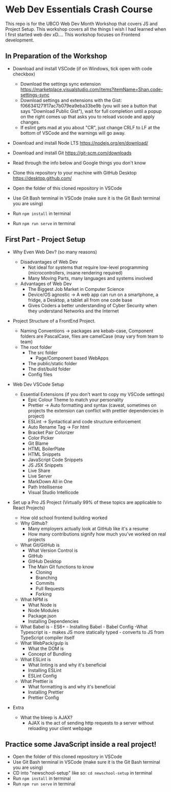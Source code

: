 # **Web Dev Essentials Crash Course**

This repo is for the UBCO Web Dev Month Workshop that covers JS and Project Setup. 
This workshop covers all the things I wish I had learned when I first started web dev xD....
This workshop focuses on Frontend development.

## **In Preparation of the Workshop**

- Download and install VSCode (if on Windows, tick open with code checkbox)
  - Download the settings sync extension https://marketplace.visualstudio.com/items?itemName=Shan.code-settings-sync
  - Download settings and extensions with the Gist: f066341271f17ac7b079ea9eba33be9b  (you will see a button that says "Download Public Gist"), wait for full completion until a popup on the right comes up that asks you to reload vscode and apply changes.
  - If eslint gets mad at you about "CR", just change CRLF to LF at the bottom of VSCode and the warnings will go away.
  
- Download and install Node LTS https://nodejs.org/en/download/
- Download and install Git https://git-scm.com/downloads
- Read through the info below and Google things you don't know
- Clone this repository to your machine with GitHub Desktop https://desktop.github.com/
- Open the folder of this cloned repository in VSCode
- Use Git Bash terminal in VSCode (make sure it is the Git Bash terminal you are using)
- Run `npm install` in terminal 
- Run `npm run serve` in terminal

## **First Part - Project Setup**

- Why Even Web Dev? (so many reasons)

  - Disadvantages of Web Dev
    - Not ideal for systems that require low-level programming (microcontrollers, insane rendering required)
    - Many Moving Parts, many languages and systems involved
  - Advantages of Web Dev
    - The Biggest Job Market in Computer Science
    - Device/OS agnostic &rightarrow; A web app can run on a smartphone, a fridge, a Desktop, a tablet all from one code base
    - Gives Coders a better understanding of Cyber Security when they understand Networks and the Internet

- Project Structure of a FrontEnd Project.

  - Naming Conventions &rightarrow; packages are kebab-case, Component folders are PascalCase, files are camelCase (may vary from team to team)
  - The root folder
    - The src folder
      - Page/Component based WebApps
    - The public/static folder
    - The dist/build folder
    - Config files

- Web Dev VSCode Setup

  - Essential Extensions (if you don't want to copy my VSCode settings)
    - Epic Colour Theme to match your personality
    - Prettier &rightarrow; Auto formatting and syntax (caveat, sometimes on projects the extension can conflict with prettier dependencies in project)
    - ESLint &rightarrow; Syntactical and code structure enforcement
    - Auto Rename Tag &rightarrow; For html
    - Bracket Pair Colorizer
    - Color Picker
    - Git Blame
    - HTML BoilerPlate
    - HTML Snippets
    - JavaScript Code Snippets
    - JS JSX Snippets
    - Live Share
    - Live Server
    - MarkDown All in One
    - Path Intellisense
    - Visual Studio Intellicode

- Set up a Pro JS Project (Virtually 99% of these topics are applicable to React Projects)

  - How old school frontend building worked
  - Why Github?
    - Many employers actually look at GitHub like it's a resume
    - How many contributions signify how much you've worked on real projects
  - What Git/GitHub is
    - What Version Control is
    - GitHub
    - GitHub Desktop
    - The Main Git functions to know
      - Cloning
      - Branching
      - Commits
      - Pull Requests
      - Forking
  - What NPM is
    - What Node is
    - Node Modules
    - Package.json
    - Installing Dependencies
  - What Babel is - ES6+ - Installing Babel - Babel Config
    -What Typescript is - makes JS more statically typed - converts to JS from TypeScript compiler itself
  - What WebPack/gulp is
    - What the DOM is
    - Concept of Bundling
  - What ESLint is
    - What linting is and why it's beneficial
    - Installing ESLint
    - ESLint Config
  - What Prettier is
    - What formatting is and why it's beneficial
    - Installing Prettier
    - Prettier Config

- Extra
  - What the bleep is AJAX?
    - AJAX is the act of sending http requests to a server without reloading your client webpage
    
 ## **Practice some JavaScript inside a real project!**
  - Open the folder of this cloned repository in VSCode
  - Use Git Bash terminal in VSCode (make sure it is the Git Bash terminal you are using)
  - CD into "newschool-setup" like so: `cd newschool-setup` in terminal
  - Run `npm install` in terminal 
  - Run `npm run serve` in terminal
